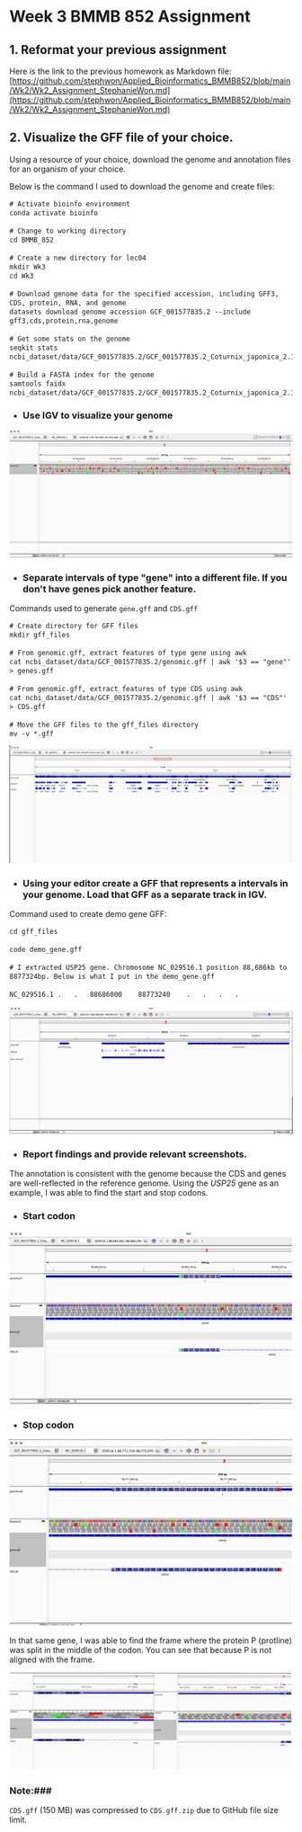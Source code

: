 # Week 3 BMMB 852 Assignment

## 1. Reformat your previous assignment
Here is the link to the previous homework as Markdown file:
[https://github.com/stephwon/Applied_Bioinformatics_BMMB852/blob/main/Wk2/Wk2_Assignment_StephanieWon.md](https://github.com/stephwon/Applied_Bioinformatics_BMMB852/blob/main/Wk2/Wk2_Assignment_StephanieWon.md)

## 2. Visualize the GFF file of your choice.
Using a resource of your choice, download the genome and annotation files for an organism of your choice.

Below is the command I used to download the genome and create files:

```
# Activate bioinfo environment
conda activate bioinfo

# Change to working directory
cd BMMB_852

# Create a new directory for lec04
mkdir Wk3
cd Wk3

# Download genome data for the specified accession, including GFF3, CDS, protein, RNA, and genome
datasets download genome accession GCF_001577835.2 --include gff3,cds,protein,rna,genome

# Get some stats on the genome
seqkit stats ncbi_dataset/data/GCF_001577835.2/GCF_001577835.2_Coturnix_japonica_2.1_genomic.fna

# Build a FASTA index for the genome
samtools faidx ncbi_dataset/data/GCF_001577835.2/GCF_001577835.2_Coturnix_japonica_2.1_genomic.fna

```

* ### Use IGV to visualize your genome
![genome](https://github.com/stephwon/Applied_Bioinformatics_BMMB852/blob/main/Wk3/image/IGV_genome_viz.png)


* ### Separate intervals of type "gene" into a different file. If you don't have genes pick another feature.

Commands used to generate `gene.gff` and `CDS.gff`

```
# Create directory for GFF files
mkdir gff_files

# From genomic.gff, extract features of type gene using awk
cat ncbi_dataset/data/GCF_001577835.2/genomic.gff | awk '$3 == "gene"' > genes.gff

# From genomic.gff, extract features of type CDS using awk
cat ncbi_dataset/data/GCF_001577835.2/genomic.gff | awk '$3 == "CDS"' > CDS.gff

# Move the GFF files to the gff_files directory
mv -v *.gff
```

![gene-cds vis](https://github.com/stephwon/Applied_Bioinformatics_BMMB852/blob/main/Wk3/image/IGV_gene_cds_viz.png)


* ### Using your editor create a GFF that represents a intervals in your genome. Load that GFF as a separate track in IGV.
Command used to create demo gene GFF:
```
cd gff_files

code demo_gene.gff

# I extracted USP25 gene. Chromosome NC_029516.1 position 88,686kb to 8877324bp. Below is what I put in the demo_gene.gff

NC_029516.1	.	.	88686000	88773240	.	.	.	.
```

![demo gene](https://github.com/stephwon/Applied_Bioinformatics_BMMB852/blob/main/Wk3/image/IGV_demo-gene_viz.png)

* ### Report findings and provide relevant screenshots.

The annotation is consistent with the genome because the CDS and genes are well-reflected in the reference genome. Using the *USP25* gene as an example, I was able to find the start and stop codons.

* ### Start codon
![start codon](https://github.com/stephwon/Applied_Bioinformatics_BMMB852/blob/main/Wk3/image/IGV_findings_start-codon.jpg)

* ### Stop codon
![stop codon](https://github.com/stephwon/Applied_Bioinformatics_BMMB852/blob/main/Wk3/image/IGV_findings_stop-codon.jpg)

In that same gene, I was able to find the frame where the protein P (protline) was split in the middle of the codon. You can see that because P is not aligned with the frame.

![findings](https://github.com/stephwon/Applied_Bioinformatics_BMMB852/blob/main/Wk3/image/IGV_findings.png)

### Note:###
`CDS.gff` (150 MB) was compressed to `CDS.gff.zip` due to GitHub file size limit.
